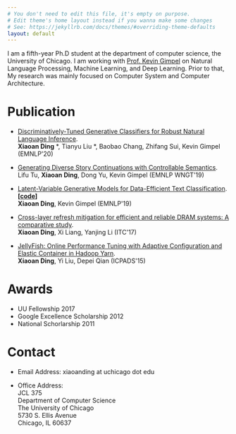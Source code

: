 ```yaml
---
# You don't need to edit this file, it's empty on purpose.
# Edit theme's home layout instead if you wanna make some changes
# See: https://jekyllrb.com/docs/themes/#overriding-theme-defaults
layout: default 
---
```



I am a fifth-year Ph.D student at the department of computer science, the University of Chicago. I am working with [Prof. Kevin Gimpel](https://ttic.uchicago.edu/~kgimpel/) on Natural Language Processing, Machine Learning, and Deep Learning. Prior to that, My research was mainly focused on Computer System and Computer Architecture.

# Publication


- [Discriminatively-Tuned Generative Classifiers for Robust Natural Language Inference](http://arxiv.org/abs/2010.03760).  
**Xiaoan Ding** *, Tianyu Liu *, Baobao Chang, Zhifang Sui, Kevin Gimpel (EMNLP'20)

- [Generating Diverse Story Continuations with Controllable Semantics](https://arxiv.org/abs/1909.13434).  
Lifu Tu, **Xiaoan Ding**, Dong Yu, Kevin Gimpel (EMNLP WNGT'19)  

- [Latent-Variable Generative Models for Data-Efficient Text Classification](https://arxiv.org/abs/1910.00382).  
**[[code](https://github.com/AnnDing/Generative_classifier)]**  
**Xiaoan Ding**, Kevin Gimpel (EMNLP'19)

- [Cross-layer refresh mitigation for efficient and reliable DRAM systems: A comparative study](https://ieeexplore.ieee.org/document/8242065).  
**Xiaoan Ding**, Xi Liang, Yanjing Li (ITC'17)
   
- [JellyFish: Online Performance Tuning with Adaptive Configuration and Elastic Container in Hadoop Yarn](https://ieeexplore.ieee.org/document/7384375).  
**Xiaoan Ding**, Yi Liu, Depei Qian (ICPADS'15)


# Awards

- UU Fellowship 2017
- Google Excellence Scholarship 2012
- National Schorlarship 2011

# Contact

- Email Address: xiaoanding at uchicago dot edu

- Office Address: <br/>
   JCL 375 <br/>
   Department of Computer Science <br/>
   The University of Chicago <br/>
   5730 S. Ellis Avenue <br/>
   Chicago, IL 60637 <br/>


